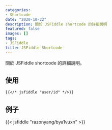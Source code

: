 ```yaml
---
categories:
- Shortcode
date: "2020-10-22"
description: 關於 JSFiddle shortcode 的詳細說明
featured: false
images: []
tags:
- JSFiddle
title: JSFiddle Shortcode
---
```


關於 JSFiddle shortcode 的詳細說明。
<!--more-->

## 使用

```markdown
{{</* jsfiddle "user/id" */>}}
```

## 例子

{{< jsfiddle "razonyang/bya1vuxn" >}}
